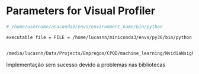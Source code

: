 # Parameters for Visual Profiler

```sh
# /home/username/anaconda3/envs/environment_name/bin/python

executable file = FILE = /home/lucasnn/miniconda3/envs/py36/bin/python


/media/lucasnn/Data/Projects/Empregos/CPQD/machine_learning/NvidiaNsight_VisualProfiler/cupy_small_example.py

```

Implementação sem sucesso devido a problemas nas bibliotecas
